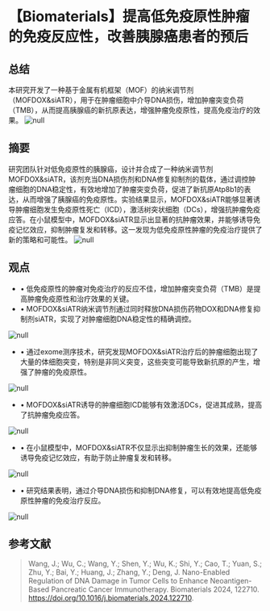 ﻿
#  【Biomaterials】提高低免疫原性肿瘤的免疫反应性，改善胰腺癌患者的预后 


## 总结

本研究开发了一种基于金属有机框架（MOF）的纳米调节剂（MOFDOX&siATR），用于在肿瘤细胞中介导DNA损伤，增加肿瘤突变负荷（TMB），从而提高胰腺癌的新抗原表达，增强肿瘤免疫原性，提高免疫治疗的效果。
![](../asset/2024-08-06_90589eaac19a7349158f591dbbddc38f_0.png "null")
## 摘要

研究团队针对低免疫原性的胰腺癌，设计并合成了一种纳米调节剂MOFDOX&siATR，该剂充当DNA损伤剂和DNA修复抑制剂的载体，通过调控肿瘤细胞的DNA稳定性，有效地增加了肿瘤突变负荷，促进了新抗原Atp8b1的表达，从而增强了胰腺癌的免疫原性。实验结果显示，MOFDOX&siATR能够显著诱导肿瘤细胞发生免疫原性死亡（ICD），激活树突状细胞（DCs），增强抗肿瘤免疫应答。在小鼠模型中，MOFDOX&siATR显示出显著的抗肿瘤效果，并能够诱导免疫记忆效应，抑制肿瘤复发和转移。这一发现为低免疫原性肿瘤的免疫治疗提供了新的策略和可能性。
![](../asset/2024-08-06_edbc9db23d7b4fff5b226c5b6803b233_1.png "null")
## 观点

- • 低免疫原性的肿瘤对免疫治疗的反应不佳，增加肿瘤突变负荷（TMB）是提高肿瘤免疫原性和治疗效果的关键。
- • MOFDOX&siATR纳米调节剂通过同时释放DNA损伤药物DOX和DNA修复抑制剂siATR，实现了对肿瘤细胞DNA稳定性的精确调控。

![](../asset/2024-08-06_cdc0b6b3956f3cf41aae32f66bd5452d_2.png "null")
- • 通过exome测序技术，研究发现MOFDOX&siATR治疗后的肿瘤细胞出现了大量的体细胞突变，特别是非同义突变，这些突变可能导致新抗原的产生，增强了肿瘤的免疫原性。

![](../asset/2024-08-06_ae2f1f6204b3d17674a8c593a5583549_3.png "null")
- • MOFDOX&siATR诱导的肿瘤细胞ICD能够有效激活DCs，促进其成熟，提高了抗肿瘤免疫应答。

![](../asset/2024-08-06_1fb3986b00892819f1508b1cebd35d52_4.png "null")
- • 在小鼠模型中，MOFDOX&siATR不仅显示出抑制肿瘤生长的效果，还能够诱导免疫记忆效应，有助于防止肿瘤复发和转移。

![](../asset/2024-08-06_0016393f4e07c7216e59b37d232f4942_5.png "null")
- • 研究结果表明，通过介导DNA损伤和抑制DNA修复，可以有效地提高低免疫原性肿瘤的免疫治疗反应。

![](../asset/2024-08-06_7726c4f4c2c49b7b8e6136f4315bf0da_6.png "null")
## 参考文献

> Wang, J.; Wu, C.; Wang, Y.; Shen, Y.; Wu, K.; Shi, Y.; Cao, T.; Yuan, S.; Zhu, Y.; Bai, Y.; Huang, J.; Zhang, Y.; Deng, J. Nano-Enabled Regulation of DNA Damage in Tumor Cells to Enhance Neoantigen-Based Pancreatic Cancer Immunotherapy. Biomaterials 2024, 122710. https://doi.org/10.1016/j.biomaterials.2024.122710.

